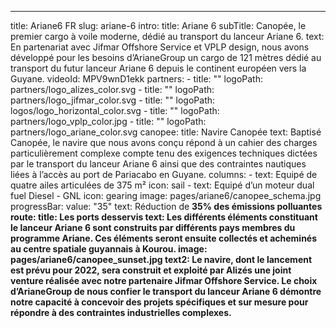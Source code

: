 ---
title: Ariane6 FR
slug: ariane-6
intro:
  title: Ariane 6
  subTitle: Canopée, le premier cargo à voile moderne, dédié au transport du lanceur Ariane 6.
  text: En partenariat avec Jifmar Offshore Service et VPLP design, nous avons développé pour les besoins d’ArianeGroup un cargo de 121 mètres dédié au transport du futur lanceur Ariane 6 depuis le continent européen vers la Guyane.
  videoId: MPV9wnD1ekk
  partners: 
    - title: ""
      logoPath: partners/logo_alizes_color.svg
    - title: ""
      logoPath: partners/logo_jifmar_color.svg
    - title: ""
      logoPath: logos/logo_horizontal_color.svg
    - title: ""
      logoPath: partners/logo_vplp_color.jpg
    - title: ""
      logoPath: partners/logo_ariane_color.svg
canopee:
  title: Navire Canopée
  text: Baptisé Canopée, le navire que nous avons conçu répond à un cahier des charges particulièrement complexe compte tenu des exigences techniques dictées par le transport du lanceur Ariane 6 ainsi que des contraintes nautiques liées à l’accès au port de Pariacabo en Guyane.
  columns:
    - text: Equipé de quatre ailes articulées de 375 m²
      icon: sail
    - text: Equipé d’un moteur dual fuel Diesel - GNL
      icon: gearing
  image: pages/ariane6/canopee_schema.jpg
  progressBar:
    value: "35"
    text: Réduction de <b>35%<b/> des émissions polluantes
route:
  title: Les ports desservis
  text: Les différents éléments constituant le lanceur Ariane 6 sont construits par différents pays membres du programme Ariane. Ces éléments seront ensuite collectés et acheminés au centre spatiale guyannais à Kourou.
  image: pages/ariane6/canopee_sunset.jpg
  text2: Le navire, dont le lancement est prévu pour 2022, sera construit et exploité par Alizés une joint venture réalisée avec notre partenaire Jifmar Offshore Service. Le choix d’ArianeGroup de nous confier le transport du lanceur Ariane 6 démontre notre capacité à concevoir des projets spécifiques et sur mesure pour répondre à des contraintes industrielles complexes.